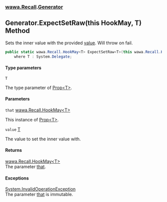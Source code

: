 ### [wawa.Recall](wawa.Recall.md 'wawa.Recall').[Generator](Generator.md 'wawa.Recall.Generator')

## Generator.ExpectSetRaw<T>(this HookMay<T>, T) Method

Sets the inner value with the provided [value](Generator.ExpectSetRaw{T}(HookMay{T},T).md#wawa.Recall.Generator.ExpectSetRaw_T_(thiswawa.Recall.HookMay_T_,T).value 'wawa.Recall.Generator.ExpectSetRaw<T>(this wawa.Recall.HookMay<T>, T).value'). Will throw on fail.

```csharp
public static wawa.Recall.HookMay<T> ExpectSetRaw<T>(this wawa.Recall.HookMay<T> that, T value)
    where T : System.Delegate;
```
#### Type parameters

<a name='wawa.Recall.Generator.ExpectSetRaw_T_(thiswawa.Recall.HookMay_T_,T).T'></a>

`T`

The type parameter of [Prop&lt;T&gt;](Prop{T}.md 'wawa.Recall.Prop<T>').
#### Parameters

<a name='wawa.Recall.Generator.ExpectSetRaw_T_(thiswawa.Recall.HookMay_T_,T).that'></a>

`that` [wawa.Recall.HookMay&lt;](HookMay{T}.md 'wawa.Recall.HookMay<T>')[T](Generator.ExpectSetRaw{T}(HookMay{T},T).md#wawa.Recall.Generator.ExpectSetRaw_T_(thiswawa.Recall.HookMay_T_,T).T 'wawa.Recall.Generator.ExpectSetRaw<T>(this wawa.Recall.HookMay<T>, T).T')[&gt;](HookMay{T}.md 'wawa.Recall.HookMay<T>')

This instance of [Prop&lt;T&gt;](Prop{T}.md 'wawa.Recall.Prop<T>').

<a name='wawa.Recall.Generator.ExpectSetRaw_T_(thiswawa.Recall.HookMay_T_,T).value'></a>

`value` [T](Generator.ExpectSetRaw{T}(HookMay{T},T).md#wawa.Recall.Generator.ExpectSetRaw_T_(thiswawa.Recall.HookMay_T_,T).T 'wawa.Recall.Generator.ExpectSetRaw<T>(this wawa.Recall.HookMay<T>, T).T')

The value to set the inner value with.

#### Returns
[wawa.Recall.HookMay&lt;](HookMay{T}.md 'wawa.Recall.HookMay<T>')[T](Generator.ExpectSetRaw{T}(HookMay{T},T).md#wawa.Recall.Generator.ExpectSetRaw_T_(thiswawa.Recall.HookMay_T_,T).T 'wawa.Recall.Generator.ExpectSetRaw<T>(this wawa.Recall.HookMay<T>, T).T')[&gt;](HookMay{T}.md 'wawa.Recall.HookMay<T>')  
The parameter [that](Generator.ExpectSetRaw{T}(HookMay{T},T).md#wawa.Recall.Generator.ExpectSetRaw_T_(thiswawa.Recall.HookMay_T_,T).that 'wawa.Recall.Generator.ExpectSetRaw<T>(this wawa.Recall.HookMay<T>, T).that').

#### Exceptions

[System.InvalidOperationException](https://docs.microsoft.com/en-us/dotnet/api/System.InvalidOperationException 'System.InvalidOperationException')  
The parameter [that](Generator.ExpectSetRaw{T}(HookMay{T},T).md#wawa.Recall.Generator.ExpectSetRaw_T_(thiswawa.Recall.HookMay_T_,T).that 'wawa.Recall.Generator.ExpectSetRaw<T>(this wawa.Recall.HookMay<T>, T).that') is immutable.